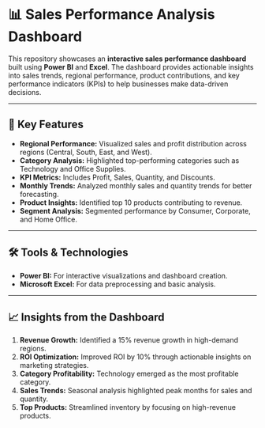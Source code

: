 # 📊 Sales Performance Analysis Dashboard  

This repository showcases an **interactive sales performance dashboard** built using **Power BI** and **Excel**. The dashboard provides actionable insights into sales trends, regional performance, product contributions, and key performance indicators (KPIs) to help businesses make data-driven decisions.  

---

## 🚀 **Key Features**  
- **Regional Performance:** Visualized sales and profit distribution across regions (Central, South, East, and West).  
- **Category Analysis:** Highlighted top-performing categories such as Technology and Office Supplies.  
- **KPI Metrics:** Includes Profit, Sales, Quantity, and Discounts.  
- **Monthly Trends:** Analyzed monthly sales and quantity trends for better forecasting.  
- **Product Insights:** Identified top 10 products contributing to revenue.  
- **Segment Analysis:** Segmented performance by Consumer, Corporate, and Home Office.  

---

## 🛠️ **Tools & Technologies**  
- **Power BI:** For interactive visualizations and dashboard creation.  
- **Microsoft Excel:** For data preprocessing and basic analysis.  

---

## 📈 **Insights from the Dashboard**  
1. **Revenue Growth:** Identified a 15% revenue growth in high-demand regions.  
2. **ROI Optimization:** Improved ROI by 10% through actionable insights on marketing strategies.  
3. **Category Profitability:** Technology emerged as the most profitable category.  
4. **Sales Trends:** Seasonal analysis highlighted peak months for sales and quantity.  
5. **Top Products:** Streamlined inventory by focusing on high-revenue products.


